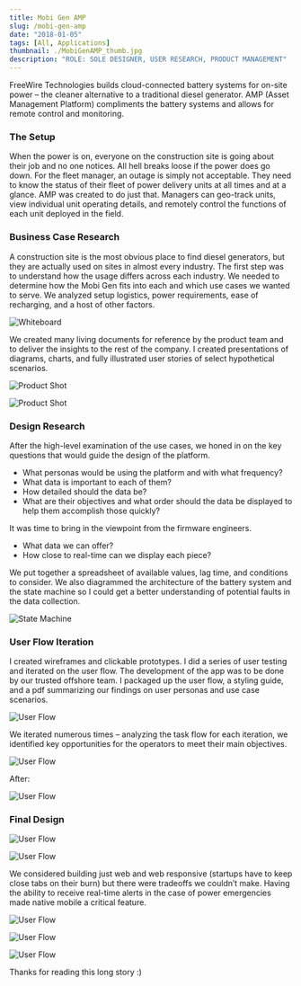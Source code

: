 ```yaml
---
title: Mobi Gen AMP
slug: /mobi-gen-amp
date: "2018-01-05"
tags: [All, Applications]
thumbnail: ./MobiGenAMP_thumb.jpg
description: "ROLE: SOLE DESIGNER, USER RESEARCH, PRODUCT MANAGEMENT"
---
```


FreeWire Technologies builds cloud-connected battery systems for on-site power – the cleaner alternative to a traditional diesel generator. AMP (Asset Management Platform) compliments the battery systems and allows for remote control and monitoring.

### The Setup

When the power is on, everyone on the construction site is going about their job and no one notices. All hell breaks loose if the power does go down. For the fleet manager, an outage is simply not acceptable. They need to know the status of their fleet of power delivery units at all times and at a glance. AMP was created to do just that. Managers can geo-track units, view individual unit operating details, and remotely control the functions of each unit deployed in the field.

### Business Case Research

A construction site is the most obvious place to find diesel generators, but they are actually used on sites in almost every industry. The first step was to understand how the usage differs across each industry. We needed to determine how the Mobi Gen fits into each and which use cases we wanted to serve. We analyzed setup logistics, power requirements, ease of recharging, and a host of other factors.

<div class="kg-card kg-image-card kg-width-full">

![Whiteboard](./MobiGenUses.jpg)

</div>

We created many living documents for reference by the product team and to deliver the insights to the rest of the company. I created presentations of diagrams, charts, and fully illustrated user stories of select hypothetical scenarios.

<div class="kg-card kg-image-card kg-width-full">

![Product Shot](./MobiGenAMP_business-1.jpg)

</div>

<div class="kg-card kg-image-card kg-width-full">

![Product Shot](./MobiGenAMP_business-2.jpg)

</div>

### Design Research

After the high-level examination of the use cases, we honed in on the key questions that would guide the design of the platform.

- What personas would be using the platform and with what frequency?
- What data is important to each of them?
- How detailed should the data be?
- What are their objectives and what order should the data be displayed to help them accomplish those quickly?

<div class="kg-card kg-image-card kg-width-wide">

</div>

It was time to bring in the viewpoint from the firmware engineers.

- What data we can offer?
- How close to real-time can we display each piece?

We put together a spreadsheet of available values, lag time, and conditions to consider. We also diagrammed the architecture of the battery system and the state machine so I could get a better understanding of potential faults in the data collection.

<div class="kg-card kg-image-card kg-width-wide">

![State Machine](./state_architecture.jpg)

</div>

### User Flow Iteration

I created wireframes and clickable prototypes. I did a series of user testing and iterated on the user flow. The development of the app was to be done by our trusted offshore team. I packaged up the user flow, a styling guide, and a pdf summarizing our findings on user personas and use case scenarios.

<div class="kg-card kg-image-card kg-width-wide">

![User Flow](./serenaXu_mobiGen_amp_userFlow.jpg)

</div>

We iterated numerous times – analyzing the task flow for each iteration, we identified key opportunities for the operators to meet their main objectives.

<div class="kg-card kg-image-card kg-width-full">

![User Flow](./Task-Flow-before.jpg)

</div>

After:

<div class="kg-card kg-image-card kg-width-full">

![User Flow](./Task-Flow-after.jpg)

</div>

### Final Design

<div class="kg-card kg-image-card kg-width-wide">

![User Flow](./mobiGen-amp2view1.jpg)

</div>

<div class="kg-card kg-image-card kg-width-wide">

![User Flow](./mobiGen-amp2view2.jpg)

</div>

We considered building just web and web responsive (startups have to keep close tabs on their burn) but there were tradeoffs we couldn’t make. Having the ability to receive real-time alerts in the case of power emergencies made native mobile a critical feature.

<div class="kg-card kg-image-card kg-width-sm">

![User Flow](./serenaXu_mobiGen_ampMobile_dashboard.jpg)

</div>

<div class="kg-card kg-image-card kg-width-sm">

![User Flow](./serenaXu_mobiGen_ampMobile_info.jpg)

</div>

<div class="kg-card kg-image-card kg-width-sm">

![User Flow](./serenaXu_mobiGen_ampMobile_map.jpg)

</div>

Thanks for reading this long story :)
